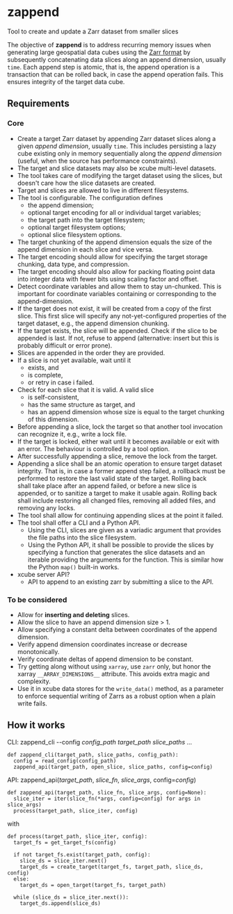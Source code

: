 # zappend

Tool to create and update a Zarr dataset from smaller slices

The objective of **zappend** is to address recurring memory issues when 
generating large geospatial data cubes using the 
[Zarr format](https://zarr.readthedocs.io/) by subsequently concatenating data
slices along an append dimension, usually `time`. Each append step is atomic, 
that is, the append operation is a transaction that can be rolled back, 
in case the append operation fails. This ensures integrity of the target 
data cube. 

## Requirements

### Core

* Create a target Zarr dataset by appending Zarr dataset slices along a 
  given *append dimension*, usually `time`. This includes persisting a lazy 
  cube existing only in memory sequentially along the *append dimension* 
  (useful, when the source has performance constraints).  
* The target and slice datasets may also be xcube multi-level datasets. 
* The tool takes care of modifying the target dataset using the slices,
  but doesn't care how the slice datasets are created.
* Target and slices are allowed to live in different filesystems.
* The tool is configurable. The configuration defines 
  - the append dimension;
  - optional target encoding for all or individual target variables;
  - the target path into the target filesystem;
  - optional target filesystem options;
  - optional slice filesystem options.
* The target chunking of the append dimension equals the size of the append 
  dimension in each slice and vice versa. 
* The target encoding should allow for specifying the target storage chunking, 
  data type, and compression. 
* The target encoding should also allow for packing floating point data into 
  integer data with fewer bits using scaling factor and offset.
* Detect coordinate variables and allow them to stay un-chunked.
  This is important for coordinate variables containing or corresponding 
  to the append-dimension.
* If the target does not exist, it will be created from a copy of the first 
  slice. This first slice will specify any not-yet-configured properties
  of the target dataset, e.g., the append dimension chunking.
* If the target exists, the slice will be appended. Check if the slice to be 
  appended is last. If not, refuse to append (alternative: insert but this is 
  probably difficult or error prone).
* Slices are appended in the order they are provided.
* If a slice is not yet available, wait until it 
  - exists, and
  - is complete,
  - or retry in case i failed. 
* Check for each slice that it is valid. A valid slice
  - is self-consistent, 
  - has the same structure as target, and
  - has an append dimension whose size is equal to the target chunking of
    this dimension.
* Before appending a slice, lock the target so that another tool invocation 
  can recognize it, e.g., write a lock file.
* If the target is locked, either wait until it becomes available or exit 
  with an error. The behaviour is controlled by a tool option.
* After successfully appending a slice, remove the lock from the target.
* Appending a slice shall be an atomic operation to ensure target dataset 
  integrity. That is, in case a former append step failed, a rollback must
  be performed to restore the last valid state of the target. Rolling back  
  shall take place after an append failed, or before a new slice is appended,
  or to sanitize a target to make it usable again. Rolling back shall 
  include restoring all changed files, removing all added files, 
  and removing any locks. 
* The tool shall allow for continuing appending slices at the point
  it failed.
* The tool shall offer a CLI and a Python API.
  - Using the CLI, slices are given as a variadic argument that provides the 
    file paths into the slice filesystem.
  - Using the Python API, it shall be possible to provide the slices by 
    specifying a function that generates the slice datasets and an
    iterable providing the arguments for the function.
    This is similar how the Python `map()` built-in works.
* xcube server API?
  - API to append to an existing zarr by submitting a slice to the API.

### To be considered

* Allow for **inserting and deleting** slices.
* Allow the slice to have an append dimension size > 1. 
* Allow specifying a constant delta between coordinates of the
  append dimension.
* Verify append dimension coordinates increase or decrease monotonically. 
* Verify coordinate deltas of append dimension to be constant. 
* Try getting along without using `xarray`, use `zarr` only,
  but honor the xarray `__ARRAY_DIMENSIONS__` attribute. 
  This avoids extra magic and complexity.
* Use it in xcube data stores for the `write_data()` method, as a parameter 
  to enforce sequential writing of Zarrs as a robust option when a plain
  write fails.

## How it works

CLI: zappend_cli --config *config_path* *target_path* *slice_paths* ...

```
def zappend_cli(target_path, slice_paths, config_path):
  config = read_config(config_path)
  zappend_api(target_path, open_slice, slice_paths, config=config)
```

API: zappend_api(*target_path*, *slice_fn*, *slice_args*, config=*config*)

```
def zappend_api(target_path, slice_fn, slice_args, config=None):
  slice_iter = iter(slice_fn(*args, config=config) for args in slice_args)
  process(target_path, slice_iter, config)
```

with

```
def process(target_path, slice_iter, config):
  target_fs = get_target_fs(config)
  
  if not target_fs.exist(target_path, config):
    slice_ds = slice_iter.next()
    target_ds = create_target(target_fs, target_path, slice_ds, config)
  else:
    target_ds = open_target(target_fs, target_path)
     
  while (slice_ds = slice_iter.next()):
    target_ds.append(slice_ds)
```

